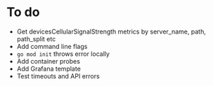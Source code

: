 # To do

- Get devicesCellularSignalStrength metrics by server_name, path, path_split etc
- Add command line flags
- `go mod init` throws error locally
- Add container probes
- Add Grafana template
- Test timeouts and API errors

